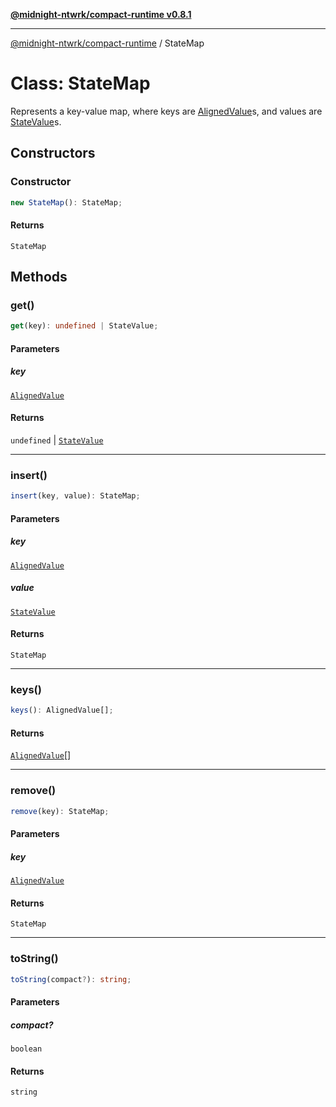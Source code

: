 [**@midnight-ntwrk/compact-runtime v0.8.1**](../README.md)

***

[@midnight-ntwrk/compact-runtime](../globals.md) / StateMap

# Class: StateMap

Represents a key-value map, where keys are [AlignedValue](../type-aliases/AlignedValue.md)s, and values
are [StateValue](StateValue.md)s.

## Constructors

### Constructor

```ts
new StateMap(): StateMap;
```

#### Returns

`StateMap`

## Methods

### get()

```ts
get(key): undefined | StateValue;
```

#### Parameters

##### key

[`AlignedValue`](../type-aliases/AlignedValue.md)

#### Returns

`undefined` \| [`StateValue`](StateValue.md)

***

### insert()

```ts
insert(key, value): StateMap;
```

#### Parameters

##### key

[`AlignedValue`](../type-aliases/AlignedValue.md)

##### value

[`StateValue`](StateValue.md)

#### Returns

`StateMap`

***

### keys()

```ts
keys(): AlignedValue[];
```

#### Returns

[`AlignedValue`](../type-aliases/AlignedValue.md)[]

***

### remove()

```ts
remove(key): StateMap;
```

#### Parameters

##### key

[`AlignedValue`](../type-aliases/AlignedValue.md)

#### Returns

`StateMap`

***

### toString()

```ts
toString(compact?): string;
```

#### Parameters

##### compact?

`boolean`

#### Returns

`string`

